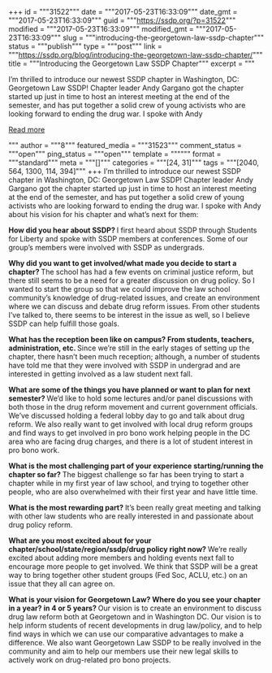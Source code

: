 +++
id = """31522"""
date = """2017-05-23T16:33:09"""
date_gmt = """2017-05-23T16:33:09"""
guid = """https://ssdp.org/?p=31522"""
modified = """2017-05-23T16:33:09"""
modified_gmt = """2017-05-23T16:33:09"""
slug = """introducing-the-georgetown-law-ssdp-chapter"""
status = """publish"""
type = """post"""
link = """https://ssdp.org/blog/introducing-the-georgetown-law-ssdp-chapter/"""
title = """Introducing the Georgetown Law SSDP Chapter"""
excerpt = """<p>I&#8217;m thrilled to introduce our newest SSDP chapter in Washington, DC: Georgetown Law SSDP! Chapter leader Andy Gargano got the chapter started up just in time to host an interest meeting at the end of the semester, and has put together a solid crew of young activists who are looking forward to ending the drug war. I spoke with Andy</p>
<div class="h10"></div>
<p><a class="more-link2 flat" href="https://ssdp.org/blog/introducing-the-georgetown-law-ssdp-chapter/">Read more</a></p>
"""
author = """8"""
featured_media = """31523"""
comment_status = """open"""
ping_status = """open"""
template = """"""
format = """standard"""
meta = """[]"""
categories = """[24, 31]"""
tags = """[2040, 564, 1300, 114, 394]"""
+++
I&#8217;m thrilled to introduce our newest SSDP chapter in Washington, DC: Georgetown Law SSDP! Chapter leader Andy Gargano got the chapter started up just in time to host an interest meeting at the end of the semester, and has put together a solid crew of young activists who are looking forward to ending the drug war. I spoke with Andy about his vision for his chapter and what&#8217;s next for them:

<strong>How did you hear about SSDP?
</strong>I first heard about SSDP through Students for Liberty and spoke with SSDP members at conferences. Some of our group’s members were involved with SSDP as undergrads.

<strong>Why did you want to get involved/what made you decide to start a chapter?
</strong>The school has had a few events on criminal justice reform, but there still seems to be a need for a greater discussion on drug policy. So I wanted to start the group so that we could improve the law school community&#8217;s knowledge of drug-related issues, and create an environment where we can discuss and debate drug reform issues. From other students I’ve talked to, there seems to be interest in the issue as well, so I believe SSDP can help fulfill those goals.

<strong>What has the reception been like on campus? From students, teachers, administration, etc.
</strong>Since we’re still in the early stages of setting up the chapter, there hasn’t been much reception; although, a number of students have told me that they were involved with SSDP in undergrad and are interested in getting involved as a law student next fall.

<strong>What are some of the things you have planned or want to plan for next semester?
</strong>We’d like to hold some lectures and/or panel discussions with both those in the drug reform movement and current government officials. We’ve discussed holding a federal lobby day to go and talk about drug reform. We also really want to get involved with local drug reform groups and find ways to get involved in pro bono work helping people in the DC area who are facing drug charges, and there is a lot of student interest in pro bono work.

<strong>What is the most challenging part of your experience starting/running the chapter so far?
</strong>The biggest challenge so far has been trying to start a chapter while in my first year of law school, and trying to together other people, who are also overwhelmed with their first year and have little time.

<strong>What is the most rewarding part?
</strong>It’s been really great meeting and talking with other law students who are really interested in and passionate about drug policy reform.

<strong>What are you most excited about for your chapter/school/state/region/ssdp/drug policy right now?
</strong>We’re really excited about adding more members and holding events next fall to encourage more people to get involved. We think that SSDP will be a great way to bring together other student groups (Fed Soc, ACLU, etc.) on an issue that they all can agree on.

<strong>What is your vision for Georgetown Law? Where do you see your chapter in a year? in 4 or 5 years?
</strong>Our vision is to create an environment to discuss drug law reform both at Georgetown and in Washington DC. Our vision is to help inform students of recent developments in drug law/policy, and to help find ways in which we can use our comparative advantages to make a difference. We also want Georgetown Law SSDP to be really involved in the community and aim to help our members use their new legal skills to actively work on drug-related pro bono projects.
